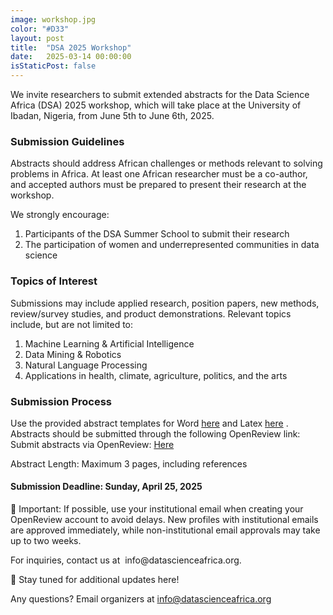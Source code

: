 ```yaml
---
image: workshop.jpg
color: "#D33"
layout: post
title:  "DSA 2025 Workshop"
date:   2025-03-14 00:00:00
isStaticPost: false
---
```


<p>We invite researchers to submit extended abstracts for the Data Science Africa (DSA) 2025 workshop, which will take place at the University of Ibadan, Nigeria, from June 5th to June 6th, 2025.</p>

<h3>Submission Guidelines</h3>
<p>Abstracts should address African challenges or methods relevant to solving problems in Africa. At least one African researcher must be a co-author, and accepted authors must be prepared to present their research at the workshop.</p>

<p>We strongly encourage:</p>
<ol>
<li>Participants of the DSA Summer School to submit their research</li>
<li>The participation of women and underrepresented communities in data science</li>
</ol>

<h3>Topics of Interest</h3>
Submissions may include applied research, position papers, new methods, review/survey studies, and product demonstrations. Relevant topics include, but are not limited to:</p>
<ol>
<li>Machine Learning & Artificial Intelligence</li>
<li>Data Mining & Robotics</li>
<li>Natural Language Processing</li>
<li>Applications in health, climate, agriculture, politics, and the arts</li>
</ol>

<h3>Submission Process</h3>
<p>Use the provided abstract templates for Word <a href="https://drive.google.com/drive/folders/1ECaeXwM2yvsjLrt2MtQZsoKdiaE_zOlg" target="new">here</a> and Latex <a href="https://drive.google.com/drive/folders/18UiwJjpjL-pYdCGcGvcJaWsiBvbOq-44" target="new">here</a> . Abstracts should be submitted through the following OpenReview link: 
Submit abstracts via OpenReview: <a href="https://openreview.net/group?id=datascienceafrica.org/DSA/2025" target="new">Here</a></p>

<p>Abstract Length: Maximum 3 pages, including references</p>

<h4>Submission Deadline: Sunday, April 25, 2025</h4>
  
<p>📌 Important: If possible, use your institutional email when creating your OpenReview account to avoid delays. New profiles with institutional emails are approved immediately, while non-institutional email approvals may take up to two weeks.</p>

<p>For inquiries, contact us at  info@datascienceafrica.org.</p>

<p>🔗 Stay tuned for additional updates here!</p>


Any questions?
Email organizers at [info@datascienceafrica.org](mailto:info@datascienceafrica.org)
